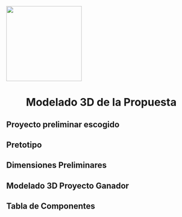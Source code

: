 <p align="left">
  <img src="https://semanadelcannabis.cayetano.edu.pe/assets/img/logo-upch.png" width="200">
  <h1 align="center">Modelado 3D de la Propuesta</h1>
</p>

## Proyecto preliminar escogido

## Pretotipo

## Dimensiones Preliminares

## Modelado 3D Proyecto Ganador

## Tabla de Componentes
